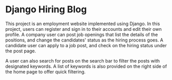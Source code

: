 # Django Hiring Blog

This project is an employment website implemented using Django. In this project, users can register and sign in to their accounts and edit their own profile. A company user can post job openings that list the details of the positions, and change the candidates' status as the hiring process goes. A candidate user can apply to a job post, and check on the hiring status under the post page.

A user can also search for posts on the search bar to filter the posts with designated keywords. A list of keywords is also provided on the right side of the home page to offer quick filtering.
